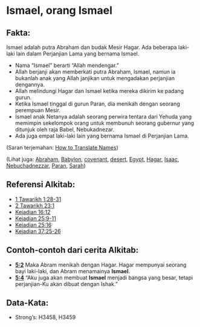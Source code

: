 # Ismael, orang Ismael

## Fakta:

Ismael adalah putra Abraham dan budak Mesir Hagar. Ada beberapa laki-laki lain dalam Perjanjian Lama yang bernama Ismael.

* Nama “Ismael” berarti “Allah mendengar.”
* Allah berjanji akan memberkati putra Abraham, Ismael, namun ia bukanlah anak yang Allah janjikan untuk mengadakan perjanjian dengannya.
* Allah melindungi Hagar dan Ismael ketika mereka dikirim ke padang gurun.
* Ketika Ismael tinggal di gurun Paran, dia menikah dengan seorang perempuan Mesir.
* Ismael anak Netanya adalah seorang perwira tentara dari Yehuda yang memimpin sekelompok orang untuk membunuh seorang gubernur yang ditunjuk oleh raja Babel, Nebukadnezar.
* Ada juga empat laki-laki lain yang bernama Ismael di Perjanjian Lama.

(Saran terjemahan: [How to Translate Names](rc://en/ta/man/translate/translate-names))

(Lihat juga: [Abraham](../names/abraham.md), [Babylon](../names/babylon.md), [covenant](../kt/covenant.md), [desert](../other/desert.md), [Egypt](../names/egypt.md), [Hagar](../names/hagar.md), [Isaac](../names/isaac.md), [Nebuchadnezzar](../names/nebuchadnezzar.md), [Paran](../names/paran.md), [Sarah](../names/sarah.md))

## Referensi Alkitab:

* [1 Tawarikh 1:28-31](rc://en/tn/help/1ch/01/28)
* [2 Tawarikh 23:1](rc://en/tn/help/2ch/23/01)
* [Kejadian 16:12](rc://en/tn/help/gen/16/12)
* [Kejadian 25:9-11](rc://en/tn/help/gen/25/09)
* [Kejadian 25:16](rc://en/tn/help/gen/25/16)
* [Kejadian 37:25-26](rc://en/tn/help/gen/37/25)

## Contoh-contoh dari cerita Alkitab:

* __[5:2](rc://en/tn/help/obs/05/02)__ Maka Abram menikah dengan Hagar. Hagar mempunyai seorang bayi laki-laki, dan Abram menamainya __Ismael__.
* __[5:4](rc://en/tn/help/obs/05/04)__ “Aku juga akan membuat __Ismael__ menjadi bangsa yang besar, tetapi perjanjian-Ku akan dibuat dengan Ishak.”

## Data-Kata:

* Strong’s: H3458, H3459
